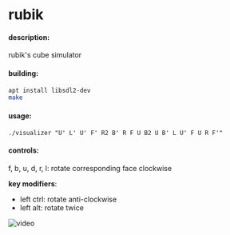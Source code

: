 # rubik

#### description:
rubik's cube simulator

#### building:
```sh
apt install libsdl2-dev
make
```

#### usage:
`./visualizer "U' L' U' F' R2 B' R F U B2 U B' L U' F U R F'"`

#### controls:
f, b, u, d, r, l: rotate corresponding face clockwise

**key modifiers**:
- left ctrl: rotate anti-clockwise
- left alt: rotate twice

![video](https://s5.gifyu.com/images/rubik.gif)
